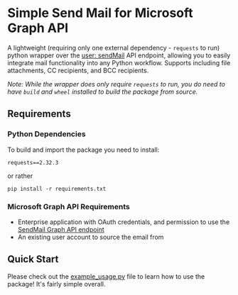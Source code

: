 
# Simple Send Mail for Microsoft Graph API

A lightweight (requiring only one external dependency - ```requests``` to run) python wrapper over the [user: sendMail](https://learn.microsoft.com/en-us/graph/api/user-sendmail?view=graph-rest-1.0&tabs=http) API endpoint, allowing you to easily integrate mail functionality into any Python workflow. Supports including file attachments, CC recipients, and BCC recipients.

_Note: While the wrapper does only require ```requests``` to run, you do need to have ```build``` and ```wheel``` installed to build the package from source._

## Requirements

### Python Dependencies

To build and import the package you need to install:

```
requests==2.32.3
```

or rather

```
pip install -r requirements.txt
```

### Microsoft Graph API Requirements
- Enterprise application with OAuth credentials, and permission to use the [SendMail Graph API endpoint](https://learn.microsoft.com/en-us/graph/api/user-sendmail?view=graph-rest-1.0&tabs=http#permissions)
- An existing user account to source the email from
    
## Quick Start

Please check out the [example_usage.py](https://github.com/tjobarow/simple_o365_send_mail_python/blob/7e4fd986a3011da5eba693505c9b1e9decf335bd/example_usage.py) file to learn how to use the package! It's fairly simple overall.

